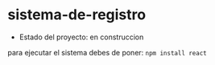 # sistema-de-registro

- Estado del proyecto: en construccion

para ejecutar el sistema debes de poner:
```npm install react```
